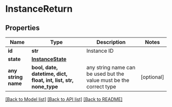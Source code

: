 # InstanceReturn


## Properties
Name | Type | Description | Notes
------------ | ------------- | ------------- | -------------
**id** | **str** | Instance ID | 
**state** | [**InstanceState**](InstanceState.md) |  | 
**any string name** | **bool, date, datetime, dict, float, int, list, str, none_type** | any string name can be used but the value must be the correct type | [optional]

[[Back to Model list]](../README.md#documentation-for-models) [[Back to API list]](../README.md#documentation-for-api-endpoints) [[Back to README]](../README.md)


